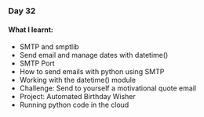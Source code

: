 ### Day 32

#### What I learnt:
- SMTP and smptlib
- Send email and manage dates with datetime()
- SMTP Port
- How to send emails with python using SMTP
- Working with the datetime() module
- Challenge: Send to yourself a motivational quote email
- Project: Automated Birthday Wisher
- Running python code in the cloud
